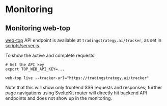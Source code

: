 # Monitoring

## Monitoring  web-top

[web-top](https://top-framework.readthedocs.io/en/latest/web-top/index.html) API endpoint is available at `tradingstrategy.ai/tracker`,
as set in [scripts/server.js](../scripts/server.js).

To show the active and complete requests:

```shell
# Get the API key
export TOP_WEB_API_KEY=...

web-top live --tracker-url="https://tradingstrategy.ai/tracker"
```

Note that this will show only frontend SSR requests and responses;
further page navigations using SvelteKit router will directly
hit backend API endpoints and does not show up in the monitoring.



